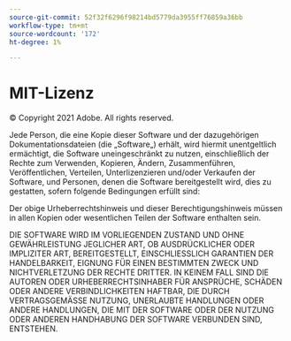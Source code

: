 ```yaml
---
source-git-commit: 52f32f6296f98214bd5779da3955ff76859a36bb
workflow-type: tm+mt
source-wordcount: '172'
ht-degree: 1%

---
```

# MIT-Lizenz

© Copyright 2021 Adobe. All rights reserved.

Jede Person, die eine Kopie dieser Software und der dazugehörigen Dokumentationsdateien (die „Software„) erhält, wird hiermit unentgeltlich ermächtigt, die Software uneingeschränkt zu nutzen, einschließlich der Rechte zum Verwenden, Kopieren, Ändern, Zusammenführen, Veröffentlichen, Verteilen, Unterlizenzieren und/oder Verkaufen der Software, und Personen, denen die Software bereitgestellt wird, dies zu gestatten, sofern folgende Bedingungen erfüllt sind:

Der obige Urheberrechtshinweis und dieser Berechtigungshinweis müssen in allen Kopien oder wesentlichen Teilen der Software enthalten sein.

DIE SOFTWARE WIRD IM VORLIEGENDEN ZUSTAND UND OHNE GEWÄHRLEISTUNG JEGLICHER ART, OB AUSDRÜCKLICHER ODER IMPLIZITER ART, BEREITGESTELLT, EINSCHLIESSLICH GARANTIEN DER HANDELBARKEIT, EIGNUNG FÜR EINEN BESTIMMTEN ZWECK UND NICHTVERLETZUNG DER RECHTE DRITTER. IN KEINEM FALL SIND DIE AUTOREN ODER URHEBERRECHTSINHABER FÜR ANSPRÜCHE, SCHÄDEN ODER ANDERE VERBINDLICHKEITEN HAFTBAR, DIE DURCH VERTRAGSGEMÄSSE NUTZUNG, UNERLAUBTE HANDLUNGEN ODER ANDERE HANDLUNGEN, DIE MIT DER SOFTWARE ODER DER NUTZUNG ODER ANDEREN HANDHABUNG DER SOFTWARE VERBUNDEN SIND, ENTSTEHEN.
